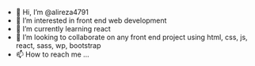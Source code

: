 - 👋 Hi, I’m @alireza4791
- 👀 I’m interested in front end web development
- 🌱 I’m currently learning react
- 💞️ I’m looking to collaborate on any front end project using html, css, js, react, sass, wp, bootstrap
- 📫 How to reach me ...

<!---
alireza4791/alireza4791 is a ✨ special ✨ repository because its `README.md` (this file) appears on your GitHub profile.
You can click the Preview link to take a look at your changes.
--->
